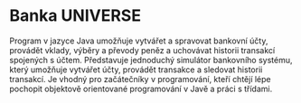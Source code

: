 # Banka UNIVERSE
Program v jazyce Java umožňuje vytvářet a spravovat bankovní účty, provádět vklady, výběry a převody peněz a uchovávat historii transakcí spojených s účtem.
Představuje jednoduchý simulátor bankovního systému, který umožňuje vytvářet účty, provádět transakce a sledovat historii transakcí. Je vhodný pro začátečníky v programování, kteří chtějí lépe pochopit objektově orientované programování v Javě a práci s třídami.
